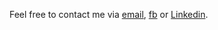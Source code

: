 Feel free to contact me via [email](mailto:sergiopicella@gmail.com?subject=CiaoSergio!%20[GitHub]), [fb](https://www.facebook.com/sergio.picella) or [Linkedin](https://it.linkedin.com/in/sergio-picella-26793a17a).
